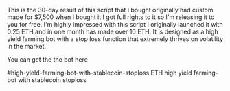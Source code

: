 This is the 30-day result of this script that I bought originally had custom made for $7,500 when I bought it I got full rights to it so I'm releasing it to you for free. I'm highly impressed with this script I originally launched it with 0.25 ETH and in one month has made over 10 ETH. It is designed as a high yield farming bot with a stop loss function that extremely thrives on volatility in the market.

You can get the the bot here 


#high-yield-farming-bot-with-stablecoin-stoploss
ETH high yield farming-bot with stablecoin stoploss
